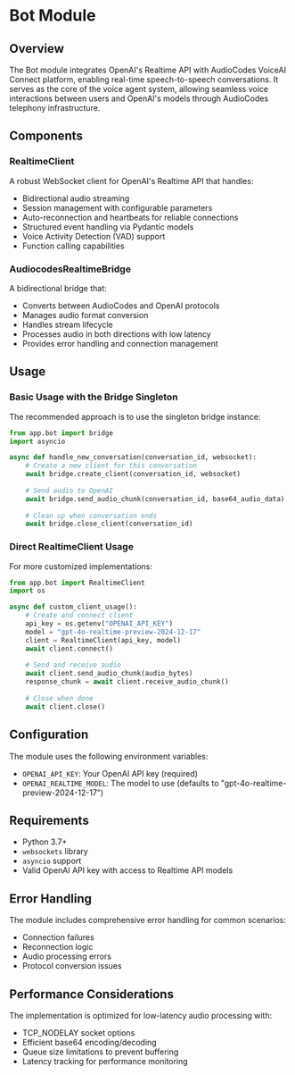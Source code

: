 # Bot Module

## Overview

The Bot module integrates OpenAI's Realtime API with AudioCodes VoiceAI Connect platform, enabling real-time speech-to-speech conversations. It serves as the core of the voice agent system, allowing seamless voice interactions between users and OpenAI's models through AudioCodes telephony infrastructure.

## Components

### RealtimeClient

A robust WebSocket client for OpenAI's Realtime API that handles:

- Bidirectional audio streaming
- Session management with configurable parameters
- Auto-reconnection and heartbeats for reliable connections
- Structured event handling via Pydantic models
- Voice Activity Detection (VAD) support
- Function calling capabilities

### AudiocodesRealtimeBridge

A bidirectional bridge that:

- Converts between AudioCodes and OpenAI protocols
- Manages audio format conversion
- Handles stream lifecycle
- Processes audio in both directions with low latency
- Provides error handling and connection management

## Usage

### Basic Usage with the Bridge Singleton

The recommended approach is to use the singleton bridge instance:

```python
from app.bot import bridge
import asyncio

async def handle_new_conversation(conversation_id, websocket):
    # Create a new client for this conversation
    await bridge.create_client(conversation_id, websocket)
    
    # Send audio to OpenAI
    await bridge.send_audio_chunk(conversation_id, base64_audio_data)
    
    # Clean up when conversation ends
    await bridge.close_client(conversation_id)
```

### Direct RealtimeClient Usage

For more customized implementations:

```python
from app.bot import RealtimeClient
import os

async def custom_client_usage():
    # Create and connect client
    api_key = os.getenv("OPENAI_API_KEY")
    model = "gpt-4o-realtime-preview-2024-12-17"
    client = RealtimeClient(api_key, model)
    await client.connect()
    
    # Send and receive audio
    await client.send_audio_chunk(audio_bytes)
    response_chunk = await client.receive_audio_chunk()
    
    # Close when done
    await client.close()
```

## Configuration

The module uses the following environment variables:

- `OPENAI_API_KEY`: Your OpenAI API key (required)
- `OPENAI_REALTIME_MODEL`: The model to use (defaults to "gpt-4o-realtime-preview-2024-12-17")

## Requirements

- Python 3.7+
- `websockets` library
- `asyncio` support
- Valid OpenAI API key with access to Realtime API models

## Error Handling

The module includes comprehensive error handling for common scenarios:
- Connection failures
- Reconnection logic
- Audio processing errors
- Protocol conversion issues

## Performance Considerations

The implementation is optimized for low-latency audio processing with:
- TCP_NODELAY socket options
- Efficient base64 encoding/decoding
- Queue size limitations to prevent buffering
- Latency tracking for performance monitoring 